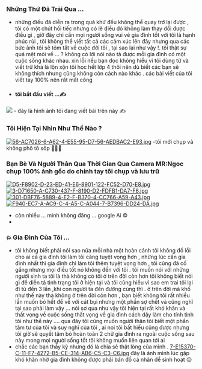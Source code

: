 ### Những Thứ Đã Trải Qua ...

- những điều đã diễn ra trong quá khứ đều không thể quay trở lại được , tôi có một chút hối tiếc nhưng có lẽ điều đó không làm thay đổi được điều gì , giờ đây chỉ cần mọi người sống vui vẻ gia đình tốt với tôi là hạnh phúc rùi , tôi không thể viết tất cả các cảm xúc lên đây nhưng qua các bức ảnh tôi sẽ tóm tắt về cuộc đời tôi , tại sao lại như vậy !. tôi thật sự quá mệt mỏi về ... ? không có lời nói nào tả được mỗi gia đình có một cuộc sống khác nhau. xin lỗi nếu bạn đọc không hiểu vì tôi dùng từ và viết trữ khá là lộn xộn tôi học hết lớp 4 thôi nên dù biết các bạn sẽ không thích  nhưng cũng không còn cách nào khác . các bài viết của tôi viết tay 100% nên rất mất công
- 
  #### tôi bắt đầu viết ...✍️
<img src="https://i.postimg.cc/vBCCKkvn/F6-DDA1-E4-8-E95-44-E2-B003-F3390-ED61418.jpg">
 - đây là hình ảnh tôi đang viết bài trên này ✍

 ### Tôi Hiện Tại Nhìn Như Thế Nào ?
  [![56-AC7026-6-A62-4-E55-95-D7-56-AEDBAC2-E93.jpg](https://i.postimg.cc/VNh1X3Fy/56-AC7026-6-A62-4-E55-95-D7-56-AEDBAC2-E93.jpg)](https://postimg.cc/DW1tTpD5)
  -tôi mới chụp và không phô tô sôp 👨🏻‍💻
  
### Bạn Bè Và Người Thân Qua Thời Gian Qua Camera MR:Ngoc chụp 100% ảnh gốc do chính tay tôi chụp và lưu trữ 
[![D5-F8902-D-23-ED-41-E6-8901-122-FC52-D70-E8.jpg](https://i.postimg.cc/GhfQwKzL/D5-F8902-D-23-ED-41-E6-8901-122-FC52-D70-E8.jpg)](https://postimg.cc/gnvR3vfQ)
[![3-D71650-A-C730-437-F-8190-D2-FDFB1-DA7-F6.jpg](https://i.postimg.cc/y8STVRrF/3-D71650-A-C730-437-F-8190-D2-FDFB1-DA7-F6.jpg)](https://postimg.cc/HrdMzrmx)
[![301-DBF76-5889-4-E2-F-B370-4-CC766-A59-A43.jpg](https://i.postimg.cc/yYxPbtmp/301-DBF76-5889-4-E2-F-B370-4-CC766-A59-A43.jpg)](https://postimg.cc/qzfytmZ2)
[![F940-EC7-A-AC9-C-4-A5-C-A044-7-B7396-DD24-DA.jpg](https://i.postimg.cc/rsFJcYvm/F940-EC7-A-AC9-C-4-A5-C-A044-7-B7396-DD24-DA.jpg)](https://postimg.cc/bDWb9LYc)
 - còn nhiều ... mình không đăng ... google Ai ©
 - 
### 💥 Gia Đình Của Tôi ...
- tôi không biết phải nói sao nữa mỗi nhà một hoàn cảnh tôi không đổ lỗi cho ai cả  gia đình tôi làm tôi càng tuyệt vọng hơn , những lúc cần gia đình nhất thì gia đình chỉ làm tôi thêm tuyệt vọng hơn , tôi cũng đã cố gắng nhưng mọi điều tốt nó không đến với tôi . tôi muốn nói với những người sinh ta tôi là thà không có tôi ở trên đời còn hơn tôi không biết nói gì để diễn tả tình trạng tôi ở hiện tại và tôi cũng hiểu vì sao em trai tôi lại đi tù đến 3 lần ,khi con người ta đến đường cùng thì . ở trên đời mà khổ như thế này thà không ở trên đời còn hơn , bạn biết không tôi rất nhiều lần muốn bỏ hết để về với cát bụi nhưng một phần sợ chết và cũng nghĩ tại sao phải làm vậy ... nói sơ qua như vậy tôi hiện tại rất khó khăn và thất vọng về cuộc sống thất vọng về gia đình cách dậy làm cho tính tình tôi như thế này .... qua đây tôi cũng muốn người thân tôi biết một phần tâm tư của tôi và suy nghĩ của tôi , ai noi tôi bất hiếu cũng được nhưng tôi giờ sẽ quyết tâm bỏ hoàn toàn 2 chữ gia đình ra ngoài cuộc sống sau này mong mọi người sống tốt tôi không muốn liên quan tới ai 
- chắc các bạn thấy kỳ nhưng đó là chia sẻ thật lòng của mình .
[7-E15370-C-11-F7-4272-B5-CE-314-AB6-C5-C3-C6.jpg](https://postimg.cc/wty9TMQ8)
đây là ảnh mình lúc gặp khó khăn nhờ gia đình không được phải bán đồ cá nhân để sinh hoạt 😕
